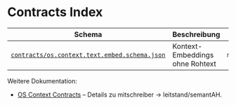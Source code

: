 # Contracts Index

| Schema | Beschreibung | Producer | Consumer |
| ------ | ------------- | -------- | -------- |
| [`contracts/os.context.text.embed.schema.json`](../../contracts/os.context.text.embed.schema.json) | Kontext-Embeddings ohne Rohtext | `mitschreiber` | `leitstand`, `semantAH` |

Weitere Dokumentation:

- [OS Context Contracts](./os-context.md) – Details zu mitschreiber → leitstand/semantAH.
